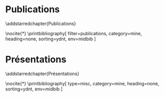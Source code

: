 
# Publications

\addstarredchapter{Publications}

\nocite{*} \printbibliography[
    filter=publications,
    category=mine,
    heading=none,
    sorting=ydnt,
    env=midbib
]

# Présentations

\addstarredchapter{Présentations}

\nocite{*} \printbibliography[
    type=misc,
    category=mine,
    heading=none,
    sorting=ydnt,
    env=midbib 
]


